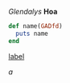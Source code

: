 *Glendalys*
**Hoa**
```ruby
def name(GADfd)
  puts name
end
```
[label](http://www.glendalysmedina.com)

*a*

